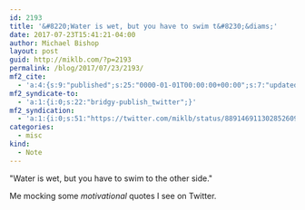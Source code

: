 ```yaml
---
id: 2193
title: '&#8220;Water is wet, but you have to swim t&#8230;&diams;'
date: 2017-07-23T15:41:21-04:00
author: Michael Bishop
layout: post
guid: http://miklb.com/?p=2193
permalink: /blog/2017/07/23/2193/
mf2_cite:
  - 'a:4:{s:9:"published";s:25:"0000-01-01T00:00:00+00:00";s:7:"updated";s:25:"0000-01-01T00:00:00+00:00";s:8:"category";a:1:{i:0;s:0:"";}s:6:"author";a:0:{}}'
mf2_syndicate-to:
  - 'a:1:{i:0;s:22:"bridgy-publish_twitter";}'
mf2_syndication:
  - 'a:1:{i:0;s:51:"https://twitter.com/miklb/status/889146911302852609";}'
categories:
  - misc
kind:
  - Note
---
```

"Water is wet, but you have to swim to the other side."

Me mocking some *motivational* quotes I see on Twitter.